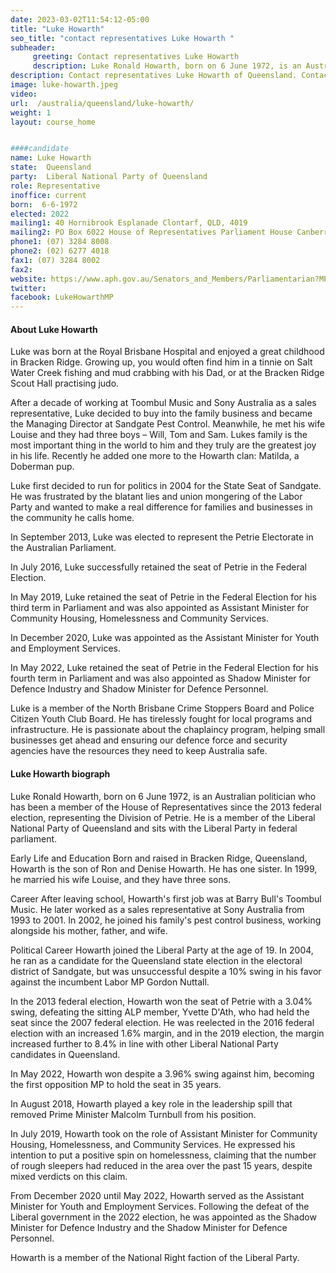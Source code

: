 ```yaml
---
date: 2023-03-02T11:54:12-05:00
title: "Luke Howarth"
seo_title: "contact representatives Luke Howarth "
subheader:
     greeting: Contact representatives Luke Howarth
     description: Luke Ronald Howarth, born on 6 June 1972, is an Australian politician who has been a member of the House of Representatives since the 2013 federal election, representing the Division of Petrie. 
description: Contact representatives Luke Howarth of Queensland. Contact information for Luke Howarth includes email address, phone number, and mailing address.
image: luke-howarth.jpeg
video:
url:  /australia/queensland/luke-howarth/
weight: 1
layout: course_home


####candidate
name: Luke Howarth
state:	Queensland
party:	Liberal National Party of Queensland
role: Representative
inoffice: current
born:  6-6-1972
elected: 2022
mailing1: 40 Hornibrook Esplanade Clontarf, QLD, 4019
mailing2: PO Box 6022 House of Representatives Parliament House Canberra ACT 2600
phone1:	(07) 3284 8008
phone2: (02) 6277 4018
fax1: (07) 3284 8002
fax2:
website: https://www.aph.gov.au/Senators_and_Members/Parliamentarian?MPID=247742
twitter:
facebook: LukeHowarthMP
---
```


#### About Luke Howarth
Luke was born at the Royal Brisbane Hospital and enjoyed a great childhood in Bracken Ridge. Growing up, you would often find him in a tinnie on Salt Water Creek fishing and mud crabbing with his Dad, or at the Bracken Ridge Scout Hall practising judo.

After a decade of working at Toombul Music and Sony Australia as a sales representative, Luke decided to buy into the family business and became the Managing Director at Sandgate Pest Control. Meanwhile, he met his wife Louise and they had three boys – Will, Tom and Sam. Lukes family is the most important thing in the world to him and they truly are the greatest joy in his life. Recently he added one more to the Howarth clan: Matilda, a Doberman pup.

Luke first decided to run for politics in 2004 for the State Seat of Sandgate. He was frustrated by the blatant lies and union mongering of the Labor Party and wanted to make a real difference for families and businesses in the community he calls home.

In September 2013, Luke was elected to represent the Petrie Electorate in the Australian Parliament.

In July 2016, Luke successfully retained the seat of Petrie in the Federal Election.

In May 2019, Luke retained the seat of Petrie in the Federal Election for his third term in Parliament and was also appointed as Assistant Minister for Community Housing, Homelessness and Community Services.

In December 2020, Luke was appointed as the Assistant Minister for Youth and Employment Services.

In May 2022, Luke retained the seat of Petrie in the Federal Election for his fourth term in Parliament and was also appointed as Shadow Minister for Defence Industry and Shadow Minister for Defence Personnel.

Luke is a member of the North Brisbane Crime Stoppers Board and Police Citizen Youth Club Board. He has tirelessly fought for local programs and infrastructure. He is passionate about the chaplaincy program, helping small businesses get ahead and ensuring our defence force and security agencies have the resources they need to keep Australia safe.  

#### Luke Howarth biograph 

Luke Ronald Howarth, born on 6 June 1972, is an Australian politician who has been a member of the House of Representatives since the 2013 federal election, representing the Division of Petrie. He is a member of the Liberal National Party of Queensland and sits with the Liberal Party in federal parliament.

Early Life and Education
Born and raised in Bracken Ridge, Queensland, Howarth is the son of Ron and Denise Howarth. He has one sister. In 1999, he married his wife Louise, and they have three sons.

Career
After leaving school, Howarth's first job was at Barry Bull's Toombul Music. He later worked as a sales representative at Sony Australia from 1993 to 2001. In 2002, he joined his family's pest control business, working alongside his mother, father, and wife.

Political Career
Howarth joined the Liberal Party at the age of 19. In 2004, he ran as a candidate for the Queensland state election in the electoral district of Sandgate, but was unsuccessful despite a 10% swing in his favor against the incumbent Labor MP Gordon Nuttall.

In the 2013 federal election, Howarth won the seat of Petrie with a 3.04% swing, defeating the sitting ALP member, Yvette D'Ath, who had held the seat since the 2007 federal election. He was reelected in the 2016 federal election with an increased 1.6% margin, and in the 2019 election, the margin increased further to 8.4% in line with other Liberal National Party candidates in Queensland.

In May 2022, Howarth won despite a 3.96% swing against him, becoming the first opposition MP to hold the seat in 35 years.

In August 2018, Howarth played a key role in the leadership spill that removed Prime Minister Malcolm Turnbull from his position.

In July 2019, Howarth took on the role of Assistant Minister for Community Housing, Homelessness, and Community Services. He expressed his intention to put a positive spin on homelessness, claiming that the number of rough sleepers had reduced in the area over the past 15 years, despite mixed verdicts on this claim.

From December 2020 until May 2022, Howarth served as the Assistant Minister for Youth and Employment Services. Following the defeat of the Liberal government in the 2022 election, he was appointed as the Shadow Minister for Defence Industry and the Shadow Minister for Defence Personnel.

Howarth is a member of the National Right faction of the Liberal Party.